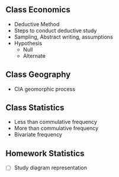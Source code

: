## Class Economics
- Deductive Method
- Steps to conduct deductive study
- Sampling, Abstract writing, assumptions
- Hypothesis 
	- Null
	- Alternate


## Class Geography
- CIA geomorphic process

## Class Statistics
- Less than commulative frequency
- More than commulative frequency
- Bivariate frequency

## Homework Statistics
- [ ] Study diagram representation
